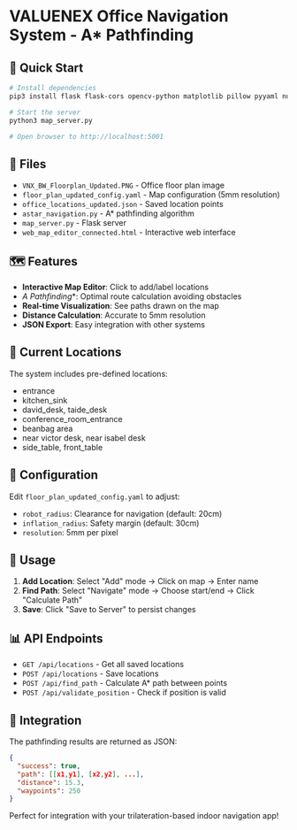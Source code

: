 # VALUENEX Office Navigation System - A* Pathfinding

## 🚀 Quick Start

```bash
# Install dependencies
pip3 install flask flask-cors opencv-python matplotlib pillow pyyaml numpy

# Start the server
python3 map_server.py

# Open browser to http://localhost:5001
```

## 📁 Files

- `VNX_BW_Floorplan_Updated.PNG` - Office floor plan image
- `floor_plan_updated_config.yaml` - Map configuration (5mm resolution)
- `office_locations_updated.json` - Saved location points
- `astar_navigation.py` - A* pathfinding algorithm
- `map_server.py` - Flask server
- `web_map_editor_connected.html` - Interactive web interface

## 🗺️ Features

- **Interactive Map Editor**: Click to add/label locations
- **A* Pathfinding**: Optimal route calculation avoiding obstacles
- **Real-time Visualization**: See paths drawn on the map
- **Distance Calculation**: Accurate to 5mm resolution
- **JSON Export**: Easy integration with other systems

## 📍 Current Locations

The system includes pre-defined locations:
- entrance
- kitchen_sink
- david_desk, taide_desk
- conference_room_entrance
- beanbag area
- near victor desk, near isabel desk
- side_table, front_table

## 🔧 Configuration

Edit `floor_plan_updated_config.yaml` to adjust:
- `robot_radius`: Clearance for navigation (default: 20cm)
- `inflation_radius`: Safety margin (default: 30cm)
- `resolution`: 5mm per pixel

## 🎯 Usage

1. **Add Location**: Select "Add" mode → Click on map → Enter name
2. **Find Path**: Select "Navigate" mode → Choose start/end → Click "Calculate Path"
3. **Save**: Click "Save to Server" to persist changes

## 📊 API Endpoints

- `GET /api/locations` - Get all saved locations
- `POST /api/locations` - Save locations
- `POST /api/find_path` - Calculate A* path between points
- `POST /api/validate_position` - Check if position is valid

## 🔌 Integration

The pathfinding results are returned as JSON:
```json
{
  "success": true,
  "path": [[x1,y1], [x2,y2], ...],
  "distance": 15.3,
  "waypoints": 250
}
```

Perfect for integration with your trilateration-based indoor navigation app!